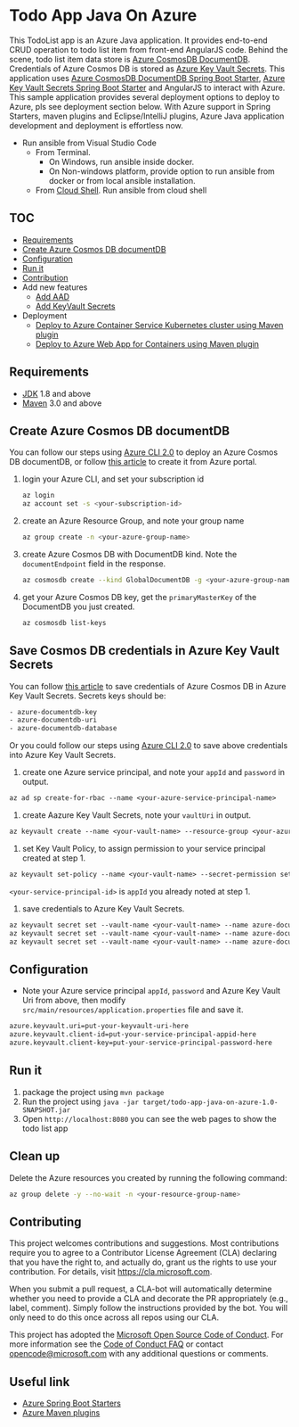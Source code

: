# Todo App Java On Azure

This TodoList app is an Azure Java application. It provides end-to-end CRUD operation to todo list item from front-end AngularJS code. Behind the scene, todo list item data store is [Azure CosmosDB DocumentDB](https://docs.microsoft.com/en-us/azure/cosmos-db/documentdb-introduction). Credentials of Azure Cosmos DB is stored as [Azure Key Vault Secrets](https://docs.microsoft.com/en-us/rest/api/keyvault/about-keys--secrets-and-certificates#BKMK_WorkingWithSecrets). This application uses [Azure CosmosDB DocumentDB Spring Boot Starter](https://github.com/Microsoft/azure-spring-boot/tree/master/azure-starters/azure-documentdb-spring-boot-starter), [Azure Key Vault Secrets Spring Boot Starter](https://github.com/Microsoft/azure-spring-boot/tree/master/azure-starters/azure-keyvault-secrets-spring-boot-starter) and AngularJS to interact with Azure. This sample application provides several deployment options to deploy to Azure, pls see deployment section below. With Azure support in Spring Starters, maven plugins and Eclipse/IntelliJ plugins, Azure Java application development and deployment is effortless now.

- Run ansible from Visual Studio Code  
  - From Terminal.    
    - On Windows, run ansible inside docker.    
    - On Non-windows platform, provide option to run ansible from docker or from local ansible installation.  
  - From [Cloud Shell](https://azure.microsoft.com/en-us/features/cloud-shell/).
     Run ansible from cloud shell

## TOC

* [Requirements](#requirements)
* [Create Azure Cosmos DB documentDB](#create-azure-cosmos-db-documentdb)
* [Configuration](#configuration)
* [Run it](#run-it)
* [Contribution](#contribution)
* Add new features
    * [Add AAD](https://github.com/Microsoft/todo-app-java-on-azure/tree/aad-start)
    * [Add KeyVault Secrets](https://github.com/Microsoft/todo-app-java-on-azure/tree/keyvault-secrets)
* Deployment
    * [Deploy to Azure Container Service Kubernetes cluster using Maven plugin](./doc/deployment/deploy-to-azure-container-service-using-maven-plugin.md)
    * [Deploy to Azure Web App for Containers using Maven plugin](./doc/deployment/deploy-to-azure-web-app-using-maven-plugin.md)

## Requirements

* [JDK](http://www.oracle.com/technetwork/java/javase/downloads/jdk8-downloads-2133151.html) 1.8 and above
* [Maven](https://maven.apache.org/) 3.0 and above

## Create Azure Cosmos DB documentDB

You can follow our steps using [Azure CLI 2.0](https://docs.microsoft.com/en-us/cli/azure/install-azure-cli?view=azure-cli-latest) to deploy an Azure Cosmos DB documentDB,
or follow [this article](https://docs.microsoft.com/en-us/azure/cosmos-db/create-documentdb-java) to create it from Azure portal.

1. login your Azure CLI, and set your subscription id 
    
    ```bash
    az login
    az account set -s <your-subscription-id>
    ```
1. create an Azure Resource Group, and note your group name

    ```bash
    az group create -n <your-azure-group-name>
    ```

1. create Azure Cosmos DB with DocumentDB kind. Note the `documentEndpoint` field in the response.

   ```bash
   az cosmosdb create --kind GlobalDocumentDB -g <your-azure-group-name> -n <your-azure-documentDB-name>
   ```
   
1. get your Azure Cosmos DB key, get the `primaryMasterKey` of the DocumentDB you just created.

    ```bash
    az cosmosdb list-keys
    ```

## Save Cosmos DB credentials in Azure Key Vault Secrets

You can follow [this article](https://blogs.technet.microsoft.com/kv/2015/06/02/azure-key-vault-step-by-step/) to save credentials of Azure Cosmos DB in Azure Key Vault Secrets. Secrets keys should be:
```txt
- azure-documentdb-key
- azure-documentdb-uri
- azure-documentdb-database
```

Or you could follow our steps using [Azure CLI 2.0](https://docs.microsoft.com/en-us/cli/azure/install-azure-cli?view=azure-cli-latest) to save above credentials into Azure Key Vault Secrets.


1. create one Azure service principal, and note your `appId` and `password` in output.

```txt
az ad sp create-for-rbac --name <your-azure-service-principal-name>
```

1. create Aazure Key Vault Secrets, note your `vaultUri` in output.

```txt
az keyvault create --name <your-vault-name> --resource-group <your-azure-resource-group-name> --location <your-azure-resource-group-location> --enabled-for-deployment true --enabled-for-disk-encryption true --enabled-for-template-deployment true --sku standard
```

1. set Key Vault Policy, to assign permission to your service principal created at step 1.

```txt
az keyvault set-policy --name <your-vault-name> --secret-permission set get list delete --object-id <your-service-principal-id>
```
`<your-service-principal-id>` is `appId` you already noted at step 1.


1. save credentials to Azure Key Vault Secrets.

```txt
az keyvault secret set --vault-name <your-vault-name> --name azure-documentdb-uri --value <your-azure-cosmosdb-uri>
az keyvault secret set --vault-name <your-vault-name> --name azure-documentdb-key --value <your-azure-cosmosdb-key>
az keyvault secret set --vault-name <your-vault-name> --name azure-documentdb-database --value <your-azure-cosmosdb-database>
```



## Configuration

* Note your Azure service principal `appId`, `password` and Azure Key Vault Uri from above, then modify `src/main/resources/application.properties` file and save it.

``` txt
azure.keyvault.uri=put-your-keyvault-uri-here
azure.keyvault.client-id=put-your-service-principal-appid-here
azure.keyvault.client-key=put-your-service-principal-password-here
``` 

## Run it

1. package the project using `mvn package`
1. Run the project using `java -jar target/todo-app-java-on-azure-1.0-SNAPSHOT.jar`
1. Open `http://localhost:8080` you can see the web pages to show the todo list app

## Clean up

Delete the Azure resources you created by running the following command:

```bash
az group delete -y --no-wait -n <your-resource-group-name>
```

## Contributing

This project welcomes contributions and suggestions.  Most contributions require you to agree to a
Contributor License Agreement (CLA) declaring that you have the right to, and actually do, grant us
the rights to use your contribution. For details, visit https://cla.microsoft.com.

When you submit a pull request, a CLA-bot will automatically determine whether you need to provide
a CLA and decorate the PR appropriately (e.g., label, comment). Simply follow the instructions
provided by the bot. You will only need to do this once across all repos using our CLA.

This project has adopted the [Microsoft Open Source Code of Conduct](https://opensource.microsoft.com/codeofconduct/).
For more information see the [Code of Conduct FAQ](https://opensource.microsoft.com/codeofconduct/faq/) or
contact [opencode@microsoft.com](mailto:opencode@microsoft.com) with any additional questions or comments.

## Useful link
- [Azure Spring Boot Starters](https://github.com/Microsoft/azure-spring-boot)
- [Azure Maven plugins](https://github.com/Microsoft/azure-maven-plugins)
